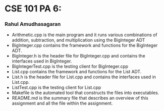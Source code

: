 # CSE 101 PA 6:
### Rahul Amudhasagaran
* Arithmetic.cpp is the main program and it runs various combinations of addition, subtraction, and multiplication using the BigInteger ADT
* BigInteger.cpp contains the framework and functions for the BigInteger ADT. 
* BigInteger.h is the header file for BigInteger.cpp and contains the interfaces used in BigInteger.
* BigIntegerTest.cpp is the testing client for BigInteger.cpp
* List.cpp contains the framework and functions for the List ADT.
* List.h is the header file for List.cpp and contains the interfaces used in List.cpp.
* ListTest.cpp is the testing client for List.cpp
* Makefile is the automated tool that constructs the files into executables.
* README.md is the summary file that describes an overview of this assignment and all the file within the assignment.